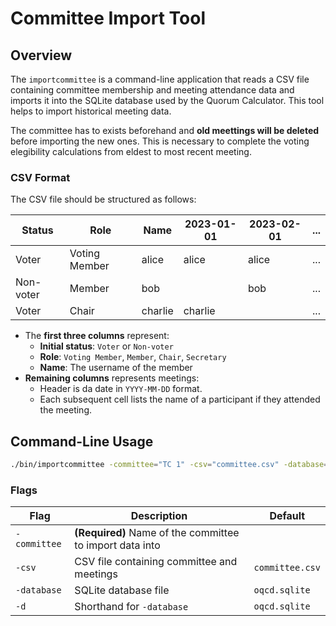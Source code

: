 <!--
 This file is Free Software under the Apache-2.0 License
 without warranty, see README.md and LICENSES/Apache-2.0.txt for details.

 SPDX-License-Identifier: Apache-2.0

 SPDX-FileCopyrightText: 2025 German Federal Office for Information Security (BSI) <https://www.bsi.bund.de>
 Software-Engineering: 2025 Intevation GmbH <https://intevation.de>
-->

# Committee Import Tool

## Overview

The `importcommittee` is a command-line application that reads a CSV file containing committee membership and meeting
attendance data and imports it into the SQLite database used by the Quorum Calculator. This tool helps to import
historical meeting data.

The committee has to exists beforehand and **old meettings will
be deleted** before importing the new ones. This is necessary to
complete the voting elegibility calculations from eldest to most recent
meeting.

### CSV Format

The CSV file should be structured as follows:

| Status    | Role          | Name    | 2023-01-01 | 2023-02-01 | ... |
|-----------|---------------|---------|------------|------------|-----|
| Voter     | Voting Member | alice   | alice      | alice      | ... |
| Non-voter | Member        | bob     |            | bob        | ... |
| Voter     | Chair         | charlie | charlie    |            | ... |

- The **first three columns** represent:
    - **Initial status**: `Voter` or `Non-voter`
    - **Role**: `Voting Member`, `Member`, `Chair`, `Secretary`
    - **Name**: The username of the member
- **Remaining columns** represents meetings:
    - Header is da date in `YYYY-MM-DD` format.
    - Each subsequent cell lists the name of a participant if they attended the meeting.

## Command-Line Usage

```sh
./bin/importcommittee -committee="TC 1" -csv="committee.csv" -database="oqcd.sqlite"
```

### Flags

| Flag         | Description                                              | Default         |
|--------------|----------------------------------------------------------|-----------------|
| `-committee` | **(Required)** Name of the committee to import data into |                 |
| `-csv`       | CSV file containing committee and meetings               | `committee.csv` |
| `-database`  | SQLite database file                                     | `oqcd.sqlite`   |
| `-d`         | Shorthand for `-database`                                | `oqcd.sqlite`   |
